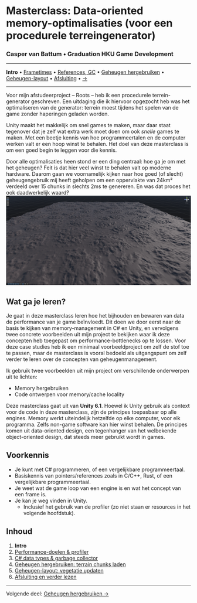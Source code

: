 ﻿# Masterclass: Data-oriented memory-optimalisaties (voor een procedurele terreingenerator)

### Casper van Battum • Graduation HKU Game Development

---

**Intro** • [Frametimes](2-frametimes-profiler.md) • [References, GC](3-references-gc.md) • [Geheugen hergebruiken](4-chunk-pooling.md) • [Geheugen-layout](5-layout.md) • [Afsluiting](9-afsluiting.md) • [→](2-frametimes-profiler.md)

---

Voor mijn afstudeerproject – Roots – heb ik een procedurele terrein-generator geschreven. Een uitdaging die ik hiervoor opgezocht heb was het optimaliseren van de generator: terrein moest tijdens het spelen van de game zonder haperingen geladen worden. 

Unity maakt het makkelijk om snel games te maken, maar daar staat tegenover dat je zelf wat extra werk moet doen om ook _snelle_ games te maken. Met een beetje kennis van hoe programmeertalen en de computer werken valt er een hoop winst te behalen. Het doel van deze masterclass is om een goed begin te leggen voor die kennis.

Door alle optimalisaties heen stond er een ding centraal: hoe ga je om met het geheugen? Feit is dat hier veel winst te behalen valt op moderne hardware. Daarom gaan we voornamelijk kijken naar hoe goed (of slecht) geheugengebruik mij heeft geholpen om een oppervlakte van 24km² verdeeld over 15 chunks in slechts 2ms te genereren. En was dat proces het ook daadwerkelijk waard?
![Fig_Terrain.png](Fig_Terrain.png)
## Wat ga je leren?
Je gaat in deze masterclass leren hoe het bijhouden en bewaren van data de performance van je game beïnvloedt. Dit doen we door eerst naar de basis te kijken van memory-management in C# en Unity, en vervolgens twee concrete voorbeelden uit mijn project te bekijken waar ik deze concepten heb toegepast om performance-bottlenecks op te lossen. Voor deze case studies heb ik een minimaal voorbeeldproject om zelf de stof toe te passen, maar de masterclass is vooral bedoeld als uitgangspunt om zelf verder te leren over de concepten van geheugenmanagement. 

Ik gebruik twee voorbeelden uit mijn project om verschillende onderwerpen uit te lichten:

- Memory hergebruiken
- Code ontwerpen voor memory/cache locality

[//]: # (- Unity native memory &#40;inclusief een kort stukje over GPU buffers&#41;)

Deze masterclass gaat uit van **Unity 6.1**. Hoewel ik Unity gebruik als context voor de code in deze masterclass, zijn de principes toepasbaar op alle engines. Memory werkt uiteindelijk hetzelfde op elke computer, voor elk programma. Zelfs non-game software kan hier winst behalen. De principes komen uit data-oriented design, een tegenhanger van het welbekende object-oriented design, dat steeds meer gebruikt wordt in games.

## Voorkennis

- Je kunt met C# programmeren, of een vergelijkbare programmeertaal.
- Basiskennis van pointers/references zoals in C/C++, Rust, of een vergelijkbare programmeertaal.
- Je weet wat de game loop van een engine is en wat het concept van een frame is.
- Je kan je weg vinden in Unity.
  - Inclusief het gebruik van de profiler (zo niet staan er resources in het volgende hoofdstuk).

## Inhoud

1. **Intro**
2. [Performance-doelen & profiler](2-frametimes-profiler.md)
3. [C# data types & garbage collector](3-references-gc.md)
4. [Geheugen hergebruiken: terrain chunks laden](4-chunk-pooling.md)
5. [Geheugen-layout: vegetatie updaten](5-layout.md)
6. [Afsluiting en verder lezen](9-afsluiting.md)

---

Volgende deel: [Geheugen hergebruiken →](2-frametimes-profiler.md)
